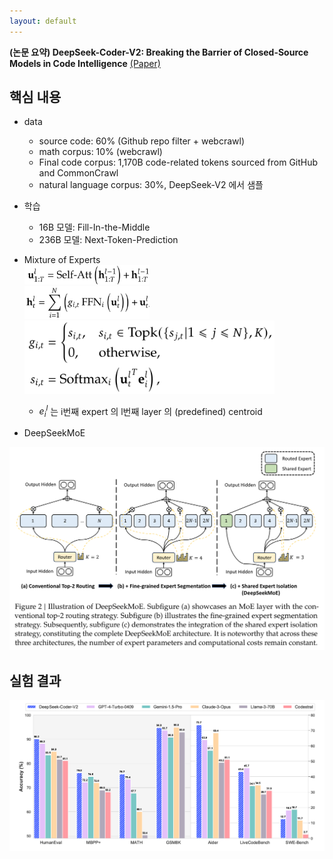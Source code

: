 ```yaml
---
layout: default
---
```


**(논문 요약) DeepSeek-Coder-V2: Breaking the Barrier of Closed-Source Models in Code Intelligence** [(Paper)](https://github.com/deepseek-ai/DeepSeek-Coder-V2/blob/main/paper.pdf)

## 핵심 내용
- data
   - source code: 60% (Github repo filter + webcrawl)
   - math corpus: 10% (webcrawl)
   - Final code corpus: 1,170B code-related tokens sourced from GitHub and CommonCrawl
   - natural language corpus: 30%, DeepSeek-V2 에서 샘플
- 학습
   - 16B 모델: Fill-In-the-Middle
   - 236B 모델: Next-Token-Prediction

- Mixture of Experts   
  <img src="./data/papers/deepseekcoderv2/moe1.png" width="200" />  
  <img src="./data/papers/deepseekcoderv2/moe2.png" width="200" />  
  <img src="./data/papers/deepseekcoderv2/moe3.png" width="400" />  
    - $e^l_i$ 는 i번째 expert 의 l번째 layer 의 (predefined) centroid

- DeepSeekMoE
<img src="./data/papers/deepseekcoderv2/deepseek.png" width="800" />  

## 실험 결과
<img src="./data/papers/deepseekcoderv2/result.png" width="800" />
